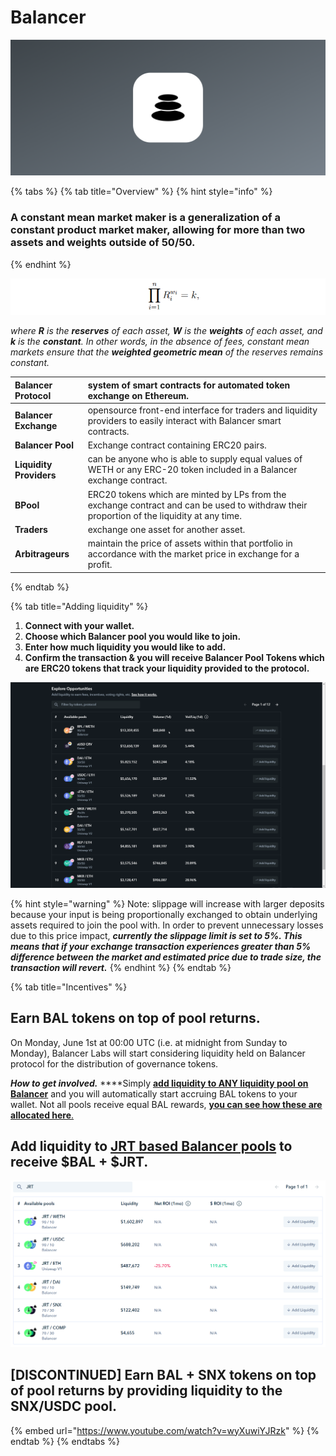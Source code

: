 # Balancer

![](../../.gitbook/assets/group-277.png)

{% tabs %}
{% tab title="Overview" %}
{% hint style="info" %}
### A constant mean market maker is a generalization of a constant product market maker, allowing for more than two assets and weights outside of 50/50.
{% endhint %}

![](../../.gitbook/assets/image.png)

 _where **R** is the **reserves** of each asset, **W** is the **weights** of each asset, and **k** is the **constant**. In other words, in the absence of fees, constant mean markets ensure that the **weighted geometric mean** of the reserves remains constant._

| **Balancer Protocol** | system of smart contracts for automated token exchange on Ethereum. |
| :--- | :--- |
| **Balancer Exchange** | opensource front-end interface for traders and liquidity providers to easily interact with Balancer smart contracts. |
| **Balancer Pool** | Exchange contract containing ERC20 pairs. |
| **Liquidity Providers**  | can be anyone who is able to supply equal values of WETH or any ERC-20 token included in a Balancer exchange contract. |
| **BPool** | ERC20 tokens which are minted by LPs from the exchange contract and can be used to withdraw their proportion of the liquidity at any time. |
| **Traders** | exchange one asset for another asset. |
| **Arbitrageurs** | maintain the price of assets within that portfolio in accordance with the market price in exchange for a profit. |
{% endtab %}

{% tab title="Adding liquidity" %}
1. **Connect with your wallet.**
2. **Choose which Balancer pool you would like to join.**
3. **Enter how much liquidity you would like to add.**
4. **Confirm the transaction & you will receive Balancer Pool Tokens which are ERC20 tokens that track your liquidity provided to the protocol.**

![](../../.gitbook/assets/cui3qnxovn.gif)

{% hint style="warning" %}
Note: slippage will increase with larger deposits because your input is being proportionally exchanged to obtain underlying assets required to join the pool with. In order to prevent unnecessary losses due to this price impact, _**currently the slippage limit is set to 5%. This means that if your exchange transaction experiences greater than 5% difference between the market and estimated price due to trade size, the transaction will revert.**_
{% endhint %}
{% endtab %}

{% tab title="Incentives" %}
## **Earn BAL tokens on top of pool returns.**

On Monday, June 1st at 00:00 UTC \(i.e. at midnight from Sunday to Monday\), Balancer Labs will start considering liquidity held on Balancer protocol for the distribution of governance tokens. 

_**How to get involved.**_ ****Simply [**add liquidity to ANY liquidity pool on Balancer**](https://www.zapper.fi/invest) and you will automatically start accruing BAL tokens to your wallet. Not all pools receive equal BAL rewards, [**you can see how these are allocated here**.](http://www.predictions.exchange/uniswap_markets/)

## Add liquidity to [JRT based Balancer pools](https://www.zapper.fi/invest) to receive $BAL + $JRT.

![Type in &apos;JRT&apos; to filter out available pools on the invest tab](../../.gitbook/assets/chrome_ydbqwowneb.png)

## **\[DISCONTINUED\] Earn BAL + SNX tokens on top of pool returns by providing liquidity to the SNX/USDC pool.**

{% embed url="https://www.youtube.com/watch?v=wyXuwiYJRzk" %}
{% endtab %}
{% endtabs %}





